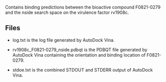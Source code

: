 Contains binding predictions between the bioactive compound F0821-0279 and the nside search space on the virulence factor rv1908c.

## Files

- log.txt is the log file generated by AutoDock Vina.

- rv1908c_F0821-0279_nside.pdbqt is the PDBQT file generated by AutoDock Vina containing the orientation and binding location of F0821-0279.

- stdoe.txt is the combined STDOUT and STDERR output of AutoDock Vina.


